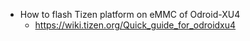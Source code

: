 * How to flash Tizen platform on eMMC of Odroid-XU4
  * https://wiki.tizen.org/Quick_guide_for_odroidxu4
